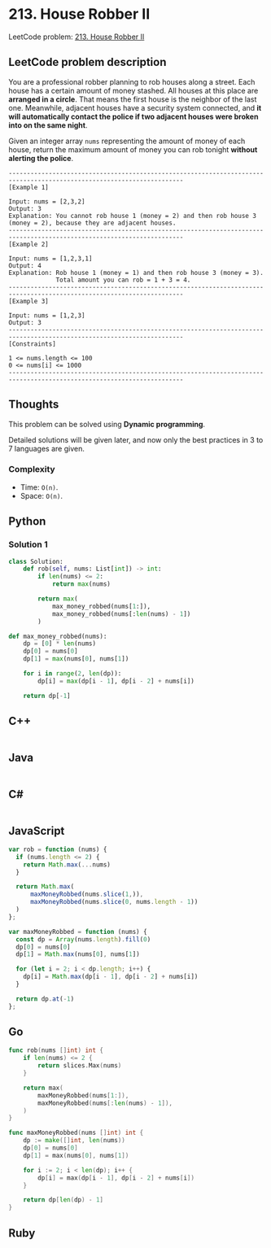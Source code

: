 # 213. House Robber II
LeetCode problem: [213. House Robber II](https://leetcode.com/problems/house-robber-ii/)

## LeetCode problem description
You are a professional robber planning to rob houses along a street. Each house has a certain amount of money stashed. All houses at this place are **arranged in a circle**. That means the first house is the neighbor of the last one. Meanwhile, adjacent houses have a security system connected, and **it will automatically contact the police if two adjacent houses were broken into on the same night**.

Given an integer array `nums` representing the amount of money of each house, return the maximum amount of money you can rob tonight **without alerting the police**.

```
----------------------------------------------------------------------------------------------------------------------
[Example 1]

Input: nums = [2,3,2]
Output: 3
Explanation: You cannot rob house 1 (money = 2) and then rob house 3 (money = 2), because they are adjacent houses.
----------------------------------------------------------------------------------------------------------------------
[Example 2]

Input: nums = [1,2,3,1]
Output: 4
Explanation: Rob house 1 (money = 1) and then rob house 3 (money = 3).
             Total amount you can rob = 1 + 3 = 4.
----------------------------------------------------------------------------------------------------------------------
[Example 3]

Input: nums = [1,2,3]
Output: 3
----------------------------------------------------------------------------------------------------------------------
[Constraints]

1 <= nums.length <= 100
0 <= nums[i] <= 1000
----------------------------------------------------------------------------------------------------------------------
```

## Thoughts
This problem can be solved using **Dynamic programming**.

Detailed solutions will be given later, and now only the best practices in 3 to 7 languages are given.

### Complexity
* Time: `O(n)`.
* Space: `O(n)`.

## Python
### Solution 1
```python
class Solution:
    def rob(self, nums: List[int]) -> int:
        if len(nums) <= 2:
            return max(nums)

        return max(
            max_money_robbed(nums[1:]),
            max_money_robbed(nums[:len(nums) - 1])
        )

def max_money_robbed(nums):
    dp = [0] * len(nums)
    dp[0] = nums[0]
    dp[1] = max(nums[0], nums[1])

    for i in range(2, len(dp)):
        dp[i] = max(dp[i - 1], dp[i - 2] + nums[i])

    return dp[-1]
```

## C++
```cpp

```

## Java
```java

```

## C#
```c#

```

## JavaScript
```javascript
var rob = function (nums) {
  if (nums.length <= 2) {
    return Math.max(...nums)
  }

  return Math.max(
      maxMoneyRobbed(nums.slice(1,)),
      maxMoneyRobbed(nums.slice(0, nums.length - 1))
  )
};

var maxMoneyRobbed = function (nums) {
  const dp = Array(nums.length).fill(0)
  dp[0] = nums[0]
  dp[1] = Math.max(nums[0], nums[1])

  for (let i = 2; i < dp.length; i++) {
    dp[i] = Math.max(dp[i - 1], dp[i - 2] + nums[i])
  }

  return dp.at(-1)
};
```

## Go
```go
func rob(nums []int) int {
    if len(nums) <= 2 {
        return slices.Max(nums)
    }

    return max(
        maxMoneyRobbed(nums[1:]),
        maxMoneyRobbed(nums[:len(nums) - 1]),
    )
}

func maxMoneyRobbed(nums []int) int {
    dp := make([]int, len(nums))
    dp[0] = nums[0]
    dp[1] = max(nums[0], nums[1])

    for i := 2; i < len(dp); i++ {
        dp[i] = max(dp[i - 1], dp[i - 2] + nums[i])
    }

    return dp[len(dp) - 1]
}
```

## Ruby
```ruby

```
